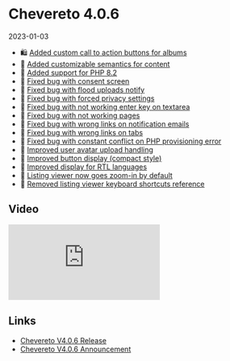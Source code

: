 # Chevereto 4.0.6

2023-01-03

- 🛍️ [Added custom call to action buttons for albums](https://chevereto.com/community/threads/chevereto-v4-0-6-announcement.14830/post-73847)
- 🦄 [Added customizable semantics for content](https://chevereto.com/community/threads/chevereto-v4-0-6-announcement.14830/post-73887)
- 🐘 [Added support for PHP 8.2](https://chevereto.com/community/threads/chevereto-v4-0-6-announcement.14830/post-73842)
- 🐞 [Fixed bug with consent screen](https://chevereto.com/community/threads/chevereto-v4-0-6-announcement.14830/post-73786)
- 🐞 [Fixed bug with flood uploads notify](https://chevereto.com/community/threads/chevereto-v4-0-6-announcement.14830/post-73912)
- 🐞 [Fixed bug with forced privacy settings](https://chevereto.com/community/threads/chevereto-v4-0-6-announcement.14830/post-73904)
- 🐞 [Fixed bug with not working enter key on textarea](https://chevereto.com/community/threads/chevereto-v4-0-6-announcement.14830/post-73784)
- 🐞 [Fixed bug with not working pages](https://chevereto.com/community/threads/chevereto-v4-0-6-announcement.14830/post-73783)
- 🐞 [Fixed bug with wrong links on notification emails](https://chevereto.com/community/threads/chevereto-v4-0-6-announcement.14830/post-73908)
- 🐞 [Fixed bug with wrong links on tabs](https://chevereto.com/community/threads/chevereto-v4-0-6-announcement.14830/post-73906)
- 🐞 [Fixed bug with constant conflict on PHP provisioning error](https://chevereto.com/community/threads/chevereto-v4-0-6-announcement.14830/post-73839)
- 💅 [Improved user avatar upload handling](https://chevereto.com/community/threads/chevereto-v4-0-6-announcement.14830/post-73794)
- 💅 [Improved button display (compact style)](https://chevereto.com/community/threads/chevereto-v4-0-6-announcement.14830/post-73867)
- 💅 [Improved display for RTL languages](https://chevereto.com/community/threads/chevereto-v4-0-6-announcement.14830/post-73792)
- 💅 [Listing viewer now goes zoom-in by default](https://chevereto.com/community/threads/chevereto-v4-0-6-announcement.14830/post-73883)
- 💅 [Removed listing viewer keyboard shortcuts reference](https://chevereto.com/community/threads/chevereto-v4-0-6-announcement.14830/post-73882)

## Video

<div class="embed-responsive embed-responsive-16by9">
  <iframe class="embed-responsive-item m-0" src="https://www.youtube.com/embed/TirAHdfEOR8" frameborder="0" allow="accelerometer; autoplay; clipboard-write; encrypted-media; gyroscope; picture-in-picture" allowfullscreen></iframe>
</div>

## Links

- [Chevereto V4.0.6 Release](https://chevereto.com/community/threads/chevereto-v4-0-6.14864/)
- [Chevereto V4.0.6 Announcement](https://chevereto.com/community/threads/chevereto-v4-0-6-announcement.14830/)
